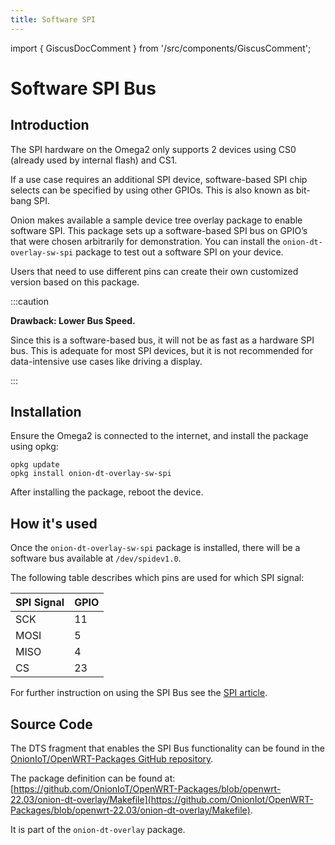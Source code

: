 ```yaml
---
title: Software SPI
---
```


import { GiscusDocComment } from '/src/components/GiscusComment';

# Software SPI Bus

## Introduction
The SPI hardware on the Omega2 only supports 2 devices using CS0 (already used by internal flash) and CS1.

If a use case requires an additional SPI device, software-based SPI chip selects can be specified by using other GPIOs. This is also known as bit-bang SPI.

Onion makes available a sample device tree overlay package to enable software SPI. This package sets up a software-based SPI bus on GPIO’s that were chosen arbitrarily for demonstration. You can install the `onion-dt-overlay-sw-spi` package to test out a software SPI on your device.

Users that need to use different pins can create their own customized version based on this package.

:::caution

**Drawback: Lower Bus Speed.**

Since this is a software-based bus, it will not be as fast as a hardware SPI bus. This is adequate for most SPI devices, but it is not recommended for data-intensive use cases like driving a display.

:::

## Installation
Ensure the Omega2 is connected to the internet, and install the package using opkg:
```
opkg update
opkg install onion-dt-overlay-sw-spi
```

After installing the package, reboot the device.

## How it's used
Once the `onion-dt-overlay-sw-spi` package is installed, there will be a software bus available at `/dev/spidev1.0`.

The following table describes which pins are used for which SPI signal:

| SPI Signal | GPIO |
| :--------- | :--- |
| SCK        | 11   |
| MOSI       | 5    |
| MISO       | 4    |
| CS         | 23   |

For further instruction on using the SPI Bus see the [SPI article](https://documentation.onioniot.com/hardware-interfaces/spi).

## Source Code
The DTS fragment that enables the SPI Bus functionality can be found in the [OnionIoT/OpenWRT-Packages GitHub repository](https://github.com/OnionIoT/OpenWRT-Packages/blob/openwrt-22.03/onion-dt-overlay/src/sw-spi.dts). 

The package definition can be found at: [https://github.com/OnionIoT/OpenWRT-Packages/blob/openwrt-22.03/onion-dt-overlay/Makefile](https://github.com/OnionIot/OpenWRT-Packages/blob/openwrt-22.03/onion-dt-overlay/Makefile).

It is part of the `onion-dt-overlay` package.

<GiscusDocComment />

